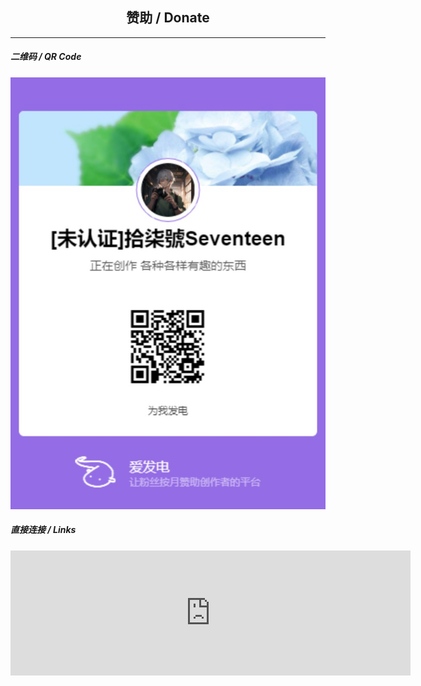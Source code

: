 <h2 align="center">赞助 / Donate</h2>

---

##### 二维码 / QR Code

![QR AFDIAN](imgs/donate.jfif)

##### 直接连接 / Links

<iframe src="https://afdian.net/leaflet?slug=se7entin" width="640" scrolling="no" height="200" frameborder="0"></iframe>
